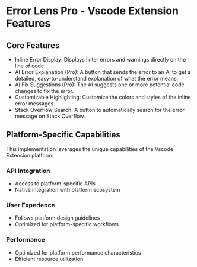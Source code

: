 # Error Lens Pro - Vscode Extension Features

## Core Features
- Inline Error Display: Displays linter errors and warnings directly on the line of code.
- AI Error Explanation (Pro): A button that sends the error to an AI to get a detailed, easy-to-understand explanation of what the error means.
- AI Fix Suggestions (Pro): The AI suggests one or more potential code changes to fix the error.
- Customizable Highlighting: Customize the colors and styles of the inline error messages.
- Stack Overflow Search: A button to automatically search for the error message on Stack Overflow.

## Platform-Specific Capabilities
This implementation leverages the unique capabilities of the Vscode Extension platform:

### API Integration
- Access to platform-specific APIs
- Native integration with platform ecosystem

### User Experience
- Follows platform design guidelines
- Optimized for platform-specific workflows

### Performance
- Optimized for platform performance characteristics
- Efficient resource utilization
